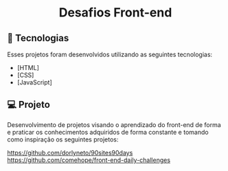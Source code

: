 <h1 align="center">
    Desafios Front-end <br>
    
</h1>

## :rocket: Tecnologias

Esses projetos foram desenvolvidos utilizando as seguintes tecnologias:

- [HTML]
- [CSS]
- [JavaScript]

## :computer: Projeto

Desenvolvimento de projetos visando o aprendizado do front-end de forma e praticar os conhecimentos adquiridos de forma constante e tomando como inspiração os seguintes projetos:

https://github.com/dorlyneto/90sites90days
https://github.com/comehope/front-end-daily-challenges
